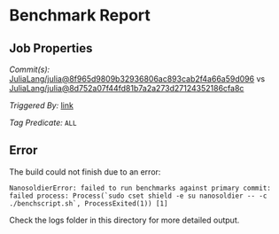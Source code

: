 # Benchmark Report

## Job Properties

*Commit(s):* [JuliaLang/julia@8f965d9809b32936806ac893cab2f4a66a59d096](https://github.com/JuliaLang/julia/commit/8f965d9809b32936806ac893cab2f4a66a59d096) vs [JuliaLang/julia@8d752a07f44fd81b7a2a273d27124352186cfa8c](https://github.com/JuliaLang/julia/commit/8d752a07f44fd81b7a2a273d27124352186cfa8c)

*Triggered By:* [link](https://github.com/JuliaLang/julia/pull/22974#issuecomment-318798363)

*Tag Predicate:* `ALL`

## Error

The build could not finish due to an error:

```
NanosoldierError: failed to run benchmarks against primary commit: failed process: Process(`sudo cset shield -e su nanosoldier -- -c ./benchscript.sh`, ProcessExited(1)) [1]
```

Check the logs folder in this directory for more detailed output.

